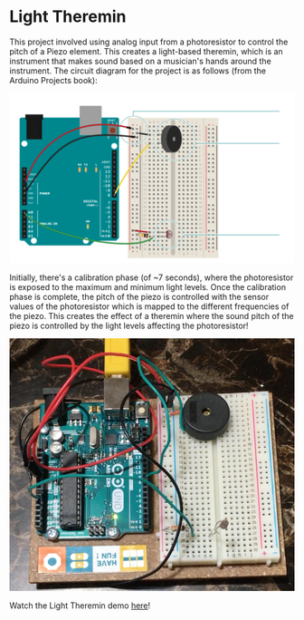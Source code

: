 # Light Theremin

This project involved using analog input from a photoresistor to control the pitch of a Piezo element. This creates a light-based theremin, which is an instrument that makes sound based on a musician's hands around the instrument. The circuit diagram for the project is as follows (from the Arduino Projects book):

![light theremin circuit diagram](light-theremin-circuit-diagram.png)

Initially, there's a calibration phase (of ~7 seconds), where the photoresistor is exposed to the maximum and minimum light levels. Once the calibration phase is complete, the pitch of the piezo is controlled with the sensor values of the photoresistor which is mapped to the different frequencies of the piezo. This creates the effect of a theremin where the sound pitch of the piezo is controlled by the light levels affecting the photoresistor!

![actual light theremin](light-theremin-arduino.png)

Watch the Light Theremin demo [here](https://youtu.be/gijv9Q55Pxs)!
